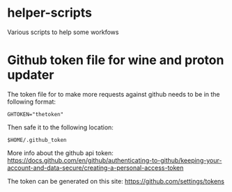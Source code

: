 # helper-scripts
Various scripts to help some workfows

# Github token file for wine and proton updater
The token file for to make more requests against github needs to be in the following format:

	GHTOKEN="thetoken"

Then safe it to the following location:

`$HOME/.github_token`

More info about the github api token:
https://docs.github.com/en/github/authenticating-to-github/keeping-your-account-and-data-secure/creating-a-personal-access-token

The token can be generated on this site:
https://github.com/settings/tokens

